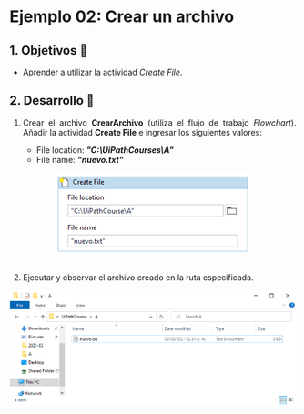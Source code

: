 # Ejemplo 02: Crear un archivo

<div style="text-align: justify;">

## 1. Objetivos :dart:

- Aprender a utilizar la actividad *Create File*.

## 2. Desarrollo :hammer:

1. Crear el archivo **CrearArchivo** (utiliza el flujo de trabajo *Flowchart*). Añadir la actividad **Create File** e ingresar los siguientes valores:

    - File location: ***"C:\UiPathCourses\A"***
    - File name: ***"nuevo.txt"***

<div align="center">

<img src="assets/image01.png" align="center">

</div>

<br>

2. Ejecutar y observar el archivo creado en la ruta especificada.

<div align="center">

<img src="assets/image02.png" align="center">

</div>

<br>

</div>